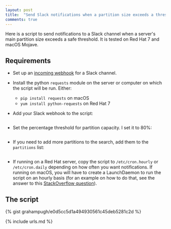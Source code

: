 ```yaml
---
layout: post
title:  "Send Slack notifications when a partition size exceeds a threshold"
comments: true
---
```


Here is a script to send notifications to a Slack channel when a server's main partition size exceeds a safe threshold. It is tested on Red Hat 7 and macOS Mojave.

## Requirements

* Set up an [incoming webhook][1] for a Slack channel.
* Install the python `requests` module on the server or computer on which the script will be run. Either:
    * `pip install requests` on macOS
    * `yum install python-requests` on Red Hat 7

* Add your Slack webhook to the script:

    ```slack_webhook_url = 'https://hooks.slack.com/services/XXXXXXX/YYYYYYYY/ZZZZZZZZZ'
    ```

* Set the percentage threshold for partition capacity. I set it to 80%:

    ```threshold = 80
    ```

* If you need to add more partitions to the search, add them to the `partitions` list:

    ```partitions = ['/', '/data', '/boot']
    ```

* If running on a Red Hat server, copy the script to `/etc/cron.hourly` or `/etc/cron.daily` depending on how often you want notifications. If running on macOS, you will have to create a LaunchDaemon to run the script on an hourly basis (for an example on how to do that, see the answer to this [StackOverflow question][2]).

## The script

{% gist grahampugh/e0d5cc5d1a494930561c45deb5281c2d %}


[1]: https://api.slack.com/incoming-webhooks
[2]: https://stackoverflow.com/questions/23532954/running-a-terminal-command-every-hour

{% include urls.md %}

